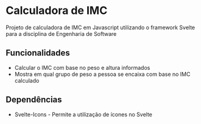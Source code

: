 # Calculadora de IMC

Projeto de calculadora de IMC em Javascript utilizando o framework Svelte para a disciplina de Engenharia de Software

## Funcionalidades

* Calcular o IMC com base no peso e altura informados
* Mostra em qual grupo de peso a pessoa se encaixa com base no IMC calculado

## Dependências

* Svelte-Icons - Permite a utilização de ícones no Svelte